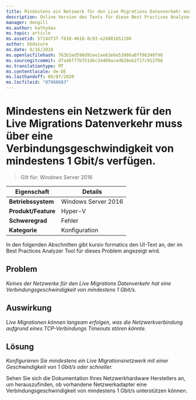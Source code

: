 ```yaml
---
title: Mindestens ein Netzwerk für den Live Migrations Datenverkehr muss über eine Verbindungsgeschwindigkeit von mindestens 1 Gbit/s verfügen.
description: Online Version des Texts für diese Best Practices Analyzer Regel.
manager: dongill
ms.author: kathydav
ms.topic: article
ms.assetid: 5714df3f-f810-4618-8c93-e24881651100
author: kbdazure
ms.date: 8/16/2016
ms.openlocfilehash: 763b3ad598d91ee1ae63e6e53086a8ff06348f98
ms.sourcegitcommit: dfa48f77b751dbc34409aced628eb2f17c912f08
ms.translationtype: MT
ms.contentlocale: de-DE
ms.lasthandoff: 08/07/2020
ms.locfileid: "87960683"
---
```

# <a name="at-least-one-network-for-live-migration-traffic-should-have-a-link-speed-of-at-least-1-gbps"></a>Mindestens ein Netzwerk für den Live Migrations Datenverkehr muss über eine Verbindungsgeschwindigkeit von mindestens 1 Gbit/s verfügen.

>Gilt für: Windows Server 2016



|Eigenschaft|Details|
|-|-|
|**Betriebssystem**|Windows Server 2016|
|**Produkt/Feature**|Hyper-V|
|**Schweregrad**|Fehler|
|**Kategorie**|Konfiguration|

In den folgenden Abschnitten gibt kursiv formatics den UI-Text an, der im Best Practices Analyzer Tool für dieses Problem angezeigt wird.

## <a name="issue"></a>Problem
*Keines der Netzwerke für den Live Migrations Datenverkehr hat eine Verbindungsgeschwindigkeit von mindestens 1 Gbit/s.*

## <a name="impact"></a>Auswirkung
*Live Migrationen können langsam erfolgen, was die Netzwerkverbindung aufgrund eines TCP-Verbindungs Timeouts stören könnte.*

## <a name="resolution"></a>Lösung
*Konfigurieren Sie mindestens ein Live Migrationsnetzwerk mit einer Geschwindigkeit von 1 Gbit/s oder schneller.*

Sehen Sie sich die Dokumentation Ihres Netzwerkhardware Herstellers an, um herauszufinden, ob vorhandene Netzwerkadapter eine Verbindungsgeschwindigkeit von mindestens 1 Gbit/s unterstützen können.



